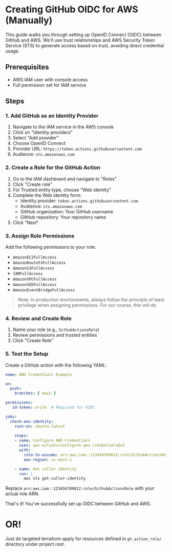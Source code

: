 # Creating GitHub OIDC for AWS (Manually)

This guide walks you through setting up OpenID Connect (OIDC) between GitHub and AWS. We'll use trust relationships and AWS Security Token Service (STS) to generate access based on trust, avoiding direct credential usage.

## Prerequisites

- AWS IAM user with console access
- Full permission set for IAM service

## Steps

### 1. Add GitHub as an Identity Provider

1. Navigate to the IAM service in the AWS console
2. Click on "Identity providers"
3. Select "Add provider"
4. Choose OpenID Connect
5. Provider URL: `https://token.actions.githubusercontent.com`
6. Audience: `sts.amazonaws.com`

### 2. Create a Role for the GitHub Action

1. Go to the IAM dashboard and navigate to "Roles"
2. Click "Create role"
3. For Trusted entity type, choose "Web identity"
4. Complete the Web identity form:
    - Identity provider: `token.actions.githubusercontent.com`
    - Audience: `sts.amazonaws.com`
    - GitHub organization: Your GitHub username
    - GitHub repository: Your repository name
5. Click "Next"

### 3. Assign Role Permissions

Add the following permissions to your role:
- `AmazonEC2FullAccess`
- `AmazonRoute53FullAccess`
- `AmazonS3FullAccess`
- `IAMFullAccess`
- `AmazonVPCFullAccess`
- `AmazonSQSFullAccess`
- `AmazonEventBridgeFullAccess`

> Note: In production environments, always follow the principle of least privilege when assigning permissions. For our course, this will do.

### 4. Review and Create Role

1. Name your role (e.g., `GithubActionsRole`)
2. Review permissions and trusted entities
3. Click "Create Role"

### 5. Test the Setup

Create a GitHub action with the following YAML:

```yaml
name: AWS Credentials Example

on:
  push:
    branches: [ main ]

permissions:
   id-token: write  # Required for OIDC

jobs:
  check-aws-identity:
    runs-on: ubuntu-latest
    
    steps:
    - name: Configure AWS Credentials
      uses: aws-actions/configure-aws-credentials@v4
      with:
        role-to-assume: arn:aws:iam::123456789012:role/GithubActionsRole
        aws-region: us-east-1

    - name: Get caller identity
      run: |
        aws sts get-caller-identity
```

Replace `arn:aws:iam::123456789012:role/GithubActionsRole` with your actual role ARN.

That's it! You've successfully set up OIDC between GitHub and AWS.

# OR!

Just do targeted terraform apply for resources defined in `gh_action_role/` directory under project root.
